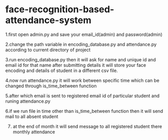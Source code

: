 # face-recognition-based-attendance-system
1.first open admin.py and save your email_id(admin) and password(admin) 

2.change the path variable in  encoding_database.py and attendance.py according to current directory of project

3.run encoding_database.py then it will ask for name and unique id and email id for that name after submitting details it will store your face encoding and details of student in a  different csv file.

4.now run attendance.py it will work between specific time which can be changed through is_time_between function

5.after which email is sent to registered email id of particular student and runing attendance.py

6.if we run file in time other than is_time_between function then it will send mail to all absent student

7. at the end of month it will send message to all registered student there monthly attendance
